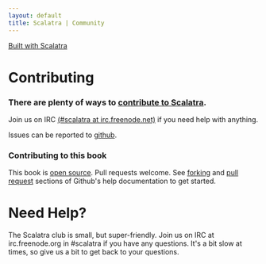 ```yaml
---
layout: default
title: Scalatra | Community
---
```


[Built with Scalatra](built-with.html)


Contributing
============

### There are plenty of ways to [contribute to Scalatra][contributing].

Join us on IRC [(#scalatra at irc.freenode.net)][freenode] if you need help
with anything.

Issues can be reported to [github][issues].

### Contributing to this book

This book is [open source][book-contributing].  Pull requests welcome.
See [forking][forking] and [pull request][pull-requests] sections of Github's
help documentation to get started.

[contributing]: http://www.scalatra.org
[freenode]: http://www.freenode.net
[issues]: http://github.com/scalatra/scalatra/issues
[forking]: http://help.github.com/forking/
[pull-requests]: http://help.github.com/pull-requests/
[book-contributing]: http://github.com/scalatra/scalatra-book

Need Help?
==========

The Scalatra club is small, but super-friendly.  Join us on IRC at
irc.freenode.org in #scalatra if you have any questions.  It's a bit
slow at times, so give us a bit to get back to your questions.
